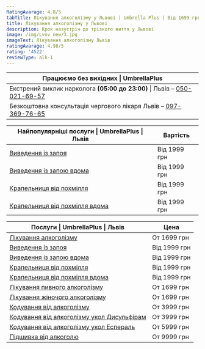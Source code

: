 ```yaml
---
RatingAvarage: 4.8/5
tabTitle: Лікування алкоголізму у Львові | Umbrella Plus | Від 1699 грн
title: Лікування алкоголізму у Львові
description: Крок назустріч до трізкого життя у Львові
image: /img/Lvov new/3.jpg
imageText: Лікування алкоголізму Львів
ratingAvarage: 4.98/5
rating: '4522'
reviewType: alk-1
---
```


| Працюємо без вихідних \| UmbrellaPlus                                                      |
| ------------------------------------------------------------------------------------------ |
| Екстрений виклик нарколога **(05:00 до 23:00)** \| Львів – [050-021-69-57](tel:0500216957) |
| Безкоштовна консультація чергового лікаря Львів – [097-369-76-65](tel:0973697665)          |

| Найпопулярніші послуги \| UmbrellaPlus \| Львів                      | Вартість     |
| -------------------------------------------------------------------- | ------------ |
| [Виведення із запоя](vivod-iz-zapoia-lvov-ua)                        | Від 1999 грн |
| [Виведення із запою вдома](Vivod-iz-zapoia-na-domy-lvіv-ua)          | Від 1999 грн |
| [Крапельниця від похмілля](Kapelnica_ot_alkogola_lvov)               | Від 1999 грн |
| [Крапельниця від похмілля вдома](Kapelnica_ot_alkogola_na-domy-lvіv) | Від 1999 грн |

| Послуги \| UmbrellaPlus \| Львів                                                     | Цена         |
| ------------------------------------------------------------------------------------ | ------------ |
| [Лікування алкоголізму](lechenie-alkogolizma-ua)                                     | От 1699 грн  |
| [Виведення із запоя](vivod-iz-zapoia-lvov-ua)                                        | Від 1999 грн |
| [Виведення із запою вдома](Vivod-iz-zapoia-na-domy-lvіv-ua)                          | Від 1999 грн |
| [Крапельниця від похмілля](Kapelnica_ot_alkogola_lvov)                               | Від 1999 грн |
| [Крапельниця від похмілля вдома](Kapelnica_ot_alkogola_na-domy-lvіv)                 | Від 1999 грн |
| [Лікування пивного алкоголізму](lechenie-pivnogo-alkogolizma-lviv-ua)                | От 1699 грн  |
| [Лікування жіночого алкоголізму](lechenie-jenskogo-alkogolizma-lviv)                 | От 1699 грн  |
| [Кодування від алкоголізму](kodirovka-ot-alkogolia-lviv-ua)                          | От 3999 грн  |
| [Кодування від алкоголізму укол Дисульфірам](kodirovka-ot-alkogolia-disulfiram-lviv) | От 3999 грн  |
| [Кодування від алкоголізму укол Еспераль](kodirovka-ot-alkogolizma-espiarl-lviv-ua)  | От 5999 грн  |
| [Підшивка від алкоголю](podshivka-ot-alkogolia-lviv)                                 | От 9999 грн  |
